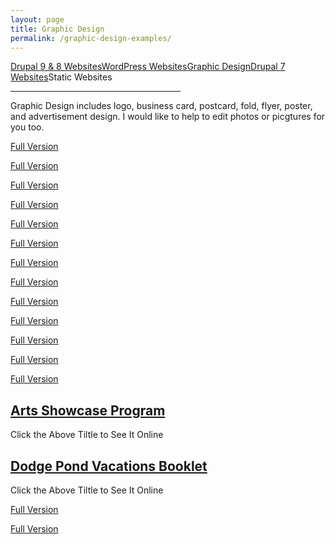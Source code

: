 ```yaml
---
layout: page
title: Graphic Design
permalink: /graphic-design-examples/
---
```


<div class="submenuright">
   <p><a href="/drupal-9-8-website-examples/">Drupal 9 &amp; 8 Websites</a><a href="/wordPress-website-examples/">WordPress Websites</a><a href="/graphic-design-examples/">Graphic Design</a><a href="/drupal-7-website-examples/">Drupal 7 Websites</a><span>Static Websites</span></p>
   <hr width="54%">
</div>

<div class="gridlayoutthird">
    <p>Graphic Design includes logo, business card, postcard, fold, flyer, poster, and advertisement design. I would like to help to edit photos or picgtures for you too. </p>
</div>

<div class="gridlayoutsecond">
   <div class="containerfixed2">
      <div class="row"> 
         <div class="col-md-3 col-lg-3">
            <div class="center-cropped col-lg-12" id="graphicdesign11">
               <p><a href="/images/ChristmasCardBlueWebNodes.jpg" target="_blank">Full Version</a></p>
            </div>    
         </div>
         <div class="col-md-3 col-lg-3">
            <div class="center-cropped col-lg-12" id="graphicdesign12">
               <p><a href="/images/tigerYearCard2022.jpg" target="_blank">Full Version</a></p>     
            </div>
         </div>       
         <div class="col-md-3 col-lg-3">
            <div class="center-cropped col-lg-12" id="graphicdesign13">
               <p><a href="/images/2021cowYear.jpg" target="_blank">Full Version</a></p>     
            </div>
         </div>
         <div class="col-md-3 col-lg-3">
            <div class="center-cropped col-lg-12" id="graphicdesign14">
               <p><a href="/images/happyNewYear2021E.png" target="_blank">Full Version</a></p>     
            </div>
         </div>
      </div>
   </div>
</div>

<div class="gridlayoutfirst">
   <div class="containerfixed2">
      <div class="row"> 
         <div class="col-md-6 col-lg-6">
            <div class="center-cropped col-lg-12" id="graphicdesign31">
               <p><a href="/images/autismWalkBanner.jpg" target="_blank">Full Version</a></p>     
            </div>
         </div>
         <div class="col-md-6 col-lg-6">
            <div class="center-cropped col-lg-12" id="graphicdesign32">
               <p><a href="/images/roseWoman1.jpg" target="_blank">Full Version</a></p>     
            </div>
         </div>       
      </div>
   </div>
</div>

<div class="gridlayoutsecond">
   <div class="containerfixed2">
      <div class="row"> 
         <div class="col-md-3 col-lg-3">
            <div class="center-cropped col-lg-12" id="graphicdesign21">
               <p><a href="/images/autismWalkLogo2022.jpg" target="_blank">Full Version</a></p>     
            </div>
         </div>
         <div class="col-md-3 col-lg-3">
            <div class="center-cropped col-lg-12" id="graphicdesign22">
               <p><a href="/images/AWBookLogo.jpg" target="_blank">Full Version</a></p>     
            </div>
         </div>       
         <div class="col-md-3 col-lg-3">
            <div class="center-cropped col-lg-12" id="graphicdesign23">
               <p><a href="/images/AWCircusLogo.jpg" target="_blank">Full Version</a></p>     
            </div>
         </div>
         <div class="col-md-3 col-lg-3">
            <div class="center-cropped col-lg-12" id="graphicdesign24">
               <p><a href="/images/AWDisnepLogo.jpg" target="_blank">Full Version</a></p>     
            </div>
         </div>
      </div>
   </div>
</div>

<div class="gridlayoutfirst">
   <div class="containerfixed2">
      <div class="row"> 
         <div class="col-md-4 col-lg-4">
            <div class="center-cropped col-lg-12" id="graphicdesign41">
               <p><a href="/images/artsShow2017Flyer8.5x11.jpg" target="_blank">Full Version</a></p>     
            </div>
         </div>
         <div class="col-md-4 col-lg-4">
            <div class="center-cropped col-lg-12" id="graphicdesign42">
               <p><a href="/images/childrenCareManagementFlyer2022.jpg" target="_blank">Full Version</a></p>     
            </div>
         </div>       
         <div class="col-md-4 col-lg-4">
            <div class="center-cropped col-lg-12" id="graphicdesign43">
               <p><a href="/images/CPSflyer2018.jpg" target="_blank">Full Version</a></p>     
            </div>
         </div>       
      </div>
   </div>
</div>

<div class="gridlayoutsecond">
   <div class="containerfixed2">
      <div class="row"> 
         <div class="col-md-6 col-lg-6">
            <div class="col-lg-12" id="graphicdesign51">
               <h2><a href="/files/artsShowProgram2019.pdf" target="_blank">Arts Showcase Program</a></h2>  
               <p>Click the Above Tiltle to See It Online</p>   
            </div>
         </div>
         <div class="col-md-6 col-lg-6">
            <div class="col-lg-12" id="graphicdesign51">
               <h2><a href="/files/dpBooklet2019.pdf" target="_blank">Dodge Pond Vacations Booklet</a></h2>     
               <p>Click the Above Tiltle to See It Online</p>   
            </div>
         </div>       
      </div>
   </div>
</div>

<div class="gridlayoutfirst">
   <div class="containerfixed2">
      <div class="row"> 
         <div class="col-md-6 col-lg-6">
            <div class="center-cropped col-lg-12" id="graphicdesign61">
               <p><a href="/images/bridgesBrochure2022.jpg" target="_blank">Full Version</a></p>     
            </div>
         </div>
         <div class="col-md-6 col-lg-6">
            <div class="center-cropped col-lg-12" id="graphicdesign61">
               <p><a href="/images/bridgesBrochure2022-2.jpg" target="_blank">Full Version</a></p>     
            </div>
         </div>       
      </div>
   </div>
</div>